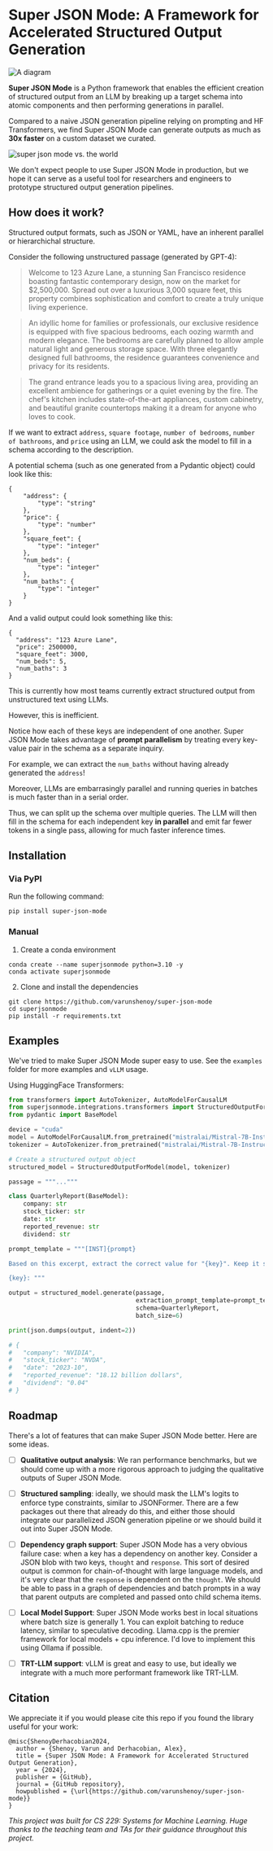 # Super JSON Mode: A Framework for Accelerated Structured Output Generation

![A diagram](figs/diagram.png)

**Super JSON Mode** is a Python framework that enables the efficient creation of structured output from an LLM by breaking up a target schema into atomic components and then performing generations in parallel.

Compared to a naive JSON generation pipeline relying on prompting and HF Transformers, we find Super JSON Mode can generate outputs as much as **30x faster** on a custom dataset we curated.

![super json mode vs. the world](figs/dolly_bench.png)

We don't expect people to use Super JSON Mode in production, but we hope it can serve as a useful tool for researchers and engineers to prototype structured output generation pipelines.

## How does it work?

Structured output formats, such as JSON or YAML, have an inherent parallel or hierarchichal structure.

Consider the following unstructured passage (generated by GPT-4):

> Welcome to 123 Azure Lane, a stunning San Francisco residence boasting fantastic contemporary design, now on the market for $2,500,000. Spread out over a luxurious 3,000 square feet, this property combines sophistication and comfort to create a truly unique living experience.

> An idyllic home for families or professionals, our exclusive residence is equipped with five spacious bedrooms, each oozing warmth and modern elegance. The bedrooms are carefully planned to allow ample natural light and generous storage space. With three elegantly designed full bathrooms, the residence guarantees convenience and privacy for its residents.

> The grand entrance leads you to a spacious living area, providing an excellent ambience for gatherings or a quiet evening by the fire. The chef's kitchen includes state-of-the-art appliances, custom cabinetry, and beautiful granite countertops making it a dream for anyone who loves to cook.

If we want to extract `address`, `square footage`, `number of bedrooms`, `number of bathrooms`, and `price` using an LLM, we could ask the model to fill in a schema according to the description.

A potential schema (such as one generated from a Pydantic object) could look like this:

```
{
    "address": {
        "type": "string"
    },
    "price": {
        "type": "number"
    },
    "square_feet": {
        "type": "integer"
    },
    "num_beds": {
        "type": "integer"
    },
    "num_baths": {
        "type": "integer"
    }
}
```

And a valid output could look something like this:

```
{
  "address": "123 Azure Lane",
  "price": 2500000,
  "square_feet": 3000,
  "num_beds": 5,
  "num_baths": 3
}
```

This is currently how most teams currently extract structured output from unstructured text using LLMs.

However, this is inefficient.

Notice how each of these keys are independent of one another. Super JSON Mode takes advantage of **prompt parallelism** by treating every key-value pair in the schema as a separate inquiry.

For example, we can extract the `num_baths` without having already generated the `address`!

Moreover, LLMs are embarrasingly parallel and running queries in batches is much faster than in a serial order.

Thus, we can split up the schema over multiple queries. The LLM will then fill in the schema for each independent key **in parallel** and emit far fewer tokens in a single pass, allowing for much faster inference times.

## Installation

### Via PyPI

Run the following command:

```
pip install super-json-mode
```

### Manual

1. Create a conda environment

```
conda create --name superjsonmode python=3.10 -y
conda activate superjsonmode
```

2. Clone and install the dependencies

```
git clone https://github.com/varunshenoy/super-json-mode
cd superjsonmode
pip install -r requirements.txt
```

## Examples

We've tried to make Super JSON Mode super easy to use. See the `examples` folder for more examples and `vLLM` usage.

Using HuggingFace Transformers:

```python
from transformers import AutoTokenizer, AutoModelForCausalLM
from superjsonmode.integrations.transformers import StructuredOutputForModel
from pydantic import BaseModel

device = "cuda"
model = AutoModelForCausalLM.from_pretrained("mistralai/Mistral-7B-Instruct-v0.1").to(device)
tokenizer = AutoTokenizer.from_pretrained("mistralai/Mistral-7B-Instruct-v0.1")

# Create a structured output object
structured_model = StructuredOutputForModel(model, tokenizer)

passage = """..."""

class QuarterlyReport(BaseModel):
    company: str
    stock_ticker: str
    date: str
    reported_revenue: str
    dividend: str

prompt_template = """[INST]{prompt}

Based on this excerpt, extract the correct value for "{key}". Keep it succinct. It should have a type of `{type}`.[/INST]

{key}: """

output = structured_model.generate(passage,
                                   extraction_prompt_template=prompt_template,
                                   schema=QuarterlyReport,
                                   batch_size=6)

print(json.dumps(output, indent=2))

# {
#   "company": "NVIDIA",
#   "stock_ticker": "NVDA",
#   "date": "2023-10",
#   "reported_revenue": "18.12 billion dollars",
#   "dividend": "0.04"
# }

```

## Roadmap

There's a lot of features that can make Super JSON Mode better. Here are some ideas.

- [ ] **Qualitative output analysis**: We ran performance benchmarks, but we should come up with a more rigorous approach to judging the qualitative outputs of Super JSON Mode.

- [ ] **Structured sampling**: ideally, we should mask the LLM's logits to enforce type constraints, similar to JSONFormer. There are a few packages out there that already do this, and either those should integrate our parallelized JSON generation pipeline or we should build it out into Super JSON Mode.

- [ ] **Dependency graph support**: Super JSON Mode has a very obvious failure case: when a key has a dependency on another key. Consider a JSON blob with two keys, `thought` and `response`. This sort of desired output is common for chain-of-thought with large language models, and it's very clear that the `response` is dependent on the `thought`. We should be able to pass in a graph of dependencies and batch prompts in a way that parent outputs are completed and passed onto child schema items.

- [ ] **Local Model Support**: Super JSON Mode works best in local situations where batch size is generally 1. You can exploit batching to reduce latency, similar to speculative decoding. Llama.cpp is the premier framework for local models + cpu inference. I'd love to implement this using Ollama if possible.

- [ ] **TRT-LLM support**: vLLM is great and easy to use, but ideally we integrate with a much more performant framework like TRT-LLM.

## Citation

We appreciate it if you would please cite this repo if you found the library useful for your work:

```
@misc{ShenoyDerhacobian2024,
  author = {Shenoy, Varun and Derhacobian, Alex},
  title = {Super JSON Mode: A Framework for Accelerated Structured Output Generation},
  year = {2024},
  publisher = {GitHub},
  journal = {GitHub repository},
  howpublished = {\url{https://github.com/varunshenoy/super-json-mode}}
}
```

_This project was built for CS 229: Systems for Machine Learning. Huge thanks to the teaching team and TAs for their guidance throughout this project._
